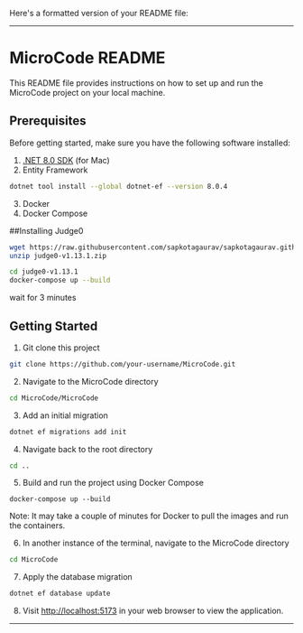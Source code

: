 Here's a formatted version of your README file:

---

# MicroCode README

This README file provides instructions on how to set up and run the MicroCode project on your local machine.

## Prerequisites

Before getting started, make sure you have the following software installed:

1. [.NET 8.0 SDK](https://dotnet.microsoft.com/en-us/download/dotnet/thank-you/sdk-8.0.204-macos-arm64-installer) (for Mac)
2. Entity Framework
```bash
dotnet tool install --global dotnet-ef --version 8.0.4
```
3. Docker
4. Docker Compose


##Installing Judge0

```bash
wget https://raw.githubusercontent.com/sapkotagaurav/sapkotagaurav.github.io/master/judge0-v1.13.0.zip
unzip judge0-v1.13.1.zip
```

```bash
cd judge0-v1.13.1
docker-compose up --build
```
wait for 3 minutes



## Getting Started

1. Git clone this project
```bash
git clone https://github.com/your-username/MicroCode.git
```
2. Navigate to the MicroCode directory
```bash
cd MicroCode/MicroCode
```
3. Add an initial migration
```css
dotnet ef migrations add init
```
4. Navigate back to the root directory
```bash
cd ..
```
5. Build and run the project using Docker Compose
```
docker-compose up --build
```
Note: It may take a couple of minutes for Docker to pull the images and run the containers.

6. In another instance of the terminal, navigate to the MicroCode directory
```bash
cd MicroCode
```
7. Apply the database migration
```css
dotnet ef database update
```
8. Visit <http://localhost:5173> in your web browser to view the application.

---
